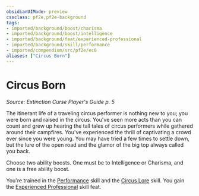 ```yaml
---
obsidianUIMode: preview
cssclass: pf2e,pf2e-background
tags:
- imported/background/boost/charisma
- imported/background/boost/intelligence
- imported/background/feat/experienced-professional
- imported/background/skill/performance
- imported/compendium/src/pf2e/ec0
aliases: ["Circus Born"]
---
```

# Circus Born
*Source: Extinction Curse Player's Guide p. 5*  

The itinerant life of a traveling circus performer is nothing new to you; you were born and raised in the circus. You've seen more acts than you can count and grew up hearing the tall tales of circus performers while gathered around their campfires. You've experienced the thrill of captivating a crowd ever since you were young. You may have tried a few times to settle down, but the lure of the open road and the glamor of the big top always called you back.

Choose two ability boosts. One must be to Intelligence or Charisma, and one is a free ability boost.

You're trained in the [Performance](../../skills.md#Performance) skill and the [Circus Lore](../../skills.md#Lore) skill. You gain the [Experienced Professional](../../feats/experienced-professional.md) skill feat.